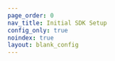 ```yaml
---
page_order: 0
nav_title: Initial SDK Setup
config_only: true
noindex: true
layout: blank_config
---
```


